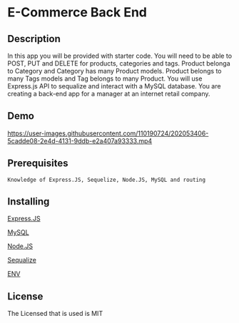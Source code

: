 # E-Commerce Back End

## Description
In this app you will be provided with starter code. You will need to be able to POST, PUT and DELETE for products, categories and tags. Product belonga to Category and Category has many Product models. Product belongs to many Tags models and Tag belongs to many Product. You will use Express.js API to sequalize and interact with a MySQL database. You are creating a back-end app for a manager at an internet retail company.

## Demo 


https://user-images.githubusercontent.com/110190724/202053406-5cadde08-2e4d-4131-9ddb-e2a407a93333.mp4



## Prerequisites
    Knowledge of Express.JS, Sequelize, Node.JS, MySQL and routing

## Installing
[Express.JS](https://expressjs.com/en/starter/installing.html)

[MySQL](https://dev.mysql.com/doc/mysql-installation-excerpt/5.7/en/)

[Node.JS](https://nodejs.org/en/download/)

[Sequalize](https://www.npmjs.com/package/sequelize)

[ENV](https://www.npmjs.com/package/dotenv)


## License 
The Licensed that is used is MIT
